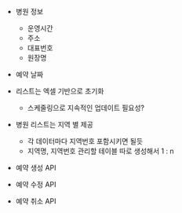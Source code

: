 
- 병원 정보
	- 운영시간
	- 주소
	- 대표번호
	- 원장명
- 예약 날짜

- 리스트는 엑셀 기반으로 초기화
	- 스케줄링으로 지속적인 업데이트 필요성?
- 병원 리스트는 지역 별 제공
	- 각  데이터마다 지역번호 포함시키면 될듯
	- 지역명, 지역번호 관리할 테이블 따로 생성해서 1 : n 

- 예약 생성 API
- 예약 수정 API
- 예약 취소 API